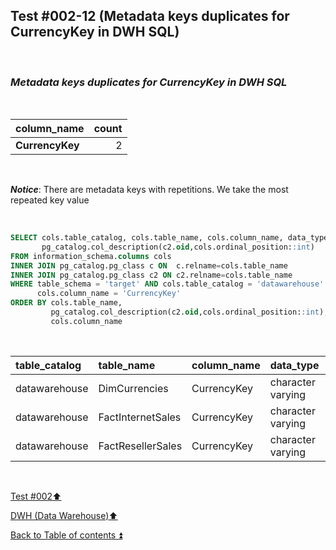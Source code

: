 ## Test #002-12 (Metadata keys duplicates for CurrencyKey in DWH SQL)  

<p><br></p>

### **_Metadata keys duplicates for CurrencyKey in DWH SQL_**  

<p><br></p>

| column_name          | count |
| :------------------- | ----: |
| **CurrencyKey**      | 2     |

<p><br></p>

**_Notice_**: There are metadata keys with repetitions. We take the most repeated key value  

<p><br></p>

````SQL
SELECT cols.table_catalog, cols.table_name, cols.column_name, data_type,
       pg_catalog.col_description(c2.oid,cols.ordinal_position::int)
FROM information_schema.columns cols
INNER JOIN pg_catalog.pg_class c ON  c.relname=cols.table_name
INNER JOIN pg_catalog.pg_class c2 ON c2.relname=cols.table_name
WHERE table_schema = 'target' AND cols.table_catalog = 'datawarehouse' AND cols.table_name<> 'Metadata' AND
      cols.column_name = 'CurrencyKey'
ORDER BY cols.table_name,
   		 pg_catalog.col_description(c2.oid,cols.ordinal_position::int),
		 cols.column_name
````

<p><br></p>

| table_catalog | table_name        | column_name | data_type         | col_description | updated |
| :------------ | :---------------- | :---------- | :---------------- | :-------------: | :-----: |
| datawarehouse | DimCurrencies     | CurrencyKey | character varying | **m082**        | **m082**|
| datawarehouse | FactInternetSales | CurrencyKey | character varying | m062            | **m082**|
| datawarehouse | FactResellerSales | CurrencyKey | character varying | **m082**        | **m082**|

<p><br></p>

[Test #002:arrow_up:](t002.md)  

[DWH (Data Warehouse):arrow_up:](../dwh.md)  

[Back to Table of contents :arrow_double_up:](../../README.md)   